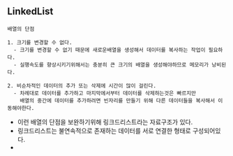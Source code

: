 
## LinkedList
  ```
  배열의 단점
  
  1. 크기를 변경할 수 없다.
    - 크기를 변경할 수 없기 때문에 새로운배열을 생성해서 데이터를 복사하는 작업이 필요하다.
    - 실행속도를 향상시키기위해서는 충분히 큰 크기의 배열을 생성해야하므로 메모리가 낭비된다.
    
  2. 비순차적인 데이터의 추가 또는 삭제에 시간이 많이 걸린다.
    - 차례대로 데이터를 추가하고 마지막에서부터 데이터를 삭제하는것은 빠르지만
      배열의 중간에 데이터를 추가하려면 빈자리를 만들기 위해 다른 데이터들을 복사해서 이동해야한다.
  ```
  - 이런 배열의 단점을 보완하기위해 링크드리스트라는 자료구조가 있다.
  - 링크드리스트는 불연속적으로 존재하는 데이터를 서로 연결한 형태로 구성되어있다.
  - 
